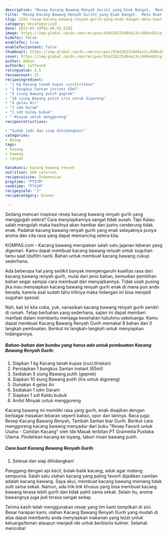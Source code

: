 ```yaml
---
description: "Resep Kacang Bawang Renyah Gurih{ yang Enak Banget,  Menu Buat lebaran"
title: "Resep Kacang Bawang Renyah Gurih{ yang Enak Banget,  Menu Buat lebaran"
slug: 1293-resep-kacang-bawang-renyah-gurih-yang-enak-banget-menu-buat-lebaran
category: Uncategorized
date: 2022-05-19T01:48:55.528Z
image: https://img-global.cpcdn.com/recipes/916d26225d04a13c/680x482cq70/kacang-bawang-renyah-gurih-foto-resep-utama.jpg
hideToc: false
enableToc: true
enableTocContent: false
thumbnail: https://img-global.cpcdn.com/recipes/916d26225d04a13c/680x482cq70/kacang-bawang-renyah-gurih-foto-resep-utama.jpg
cover: https://img-global.cpcdn.com/recipes/916d26225d04a13c/680x482cq70/kacang-bawang-renyah-gurih-foto-resep-utama.jpg
author: Admin
authorAv: notfound
ratingvalue: 4.5
reviewcount: 25
recipeingredient:
- "1 kg Kacang tanah kupas cucitiriskan"
- "1 bungkus Santan instant 65ml"
- "5 siung Bawang putih geprek"
- "10 siung Bawang putih iris untuk digoreng"
- "4 gelas Air"
- "1 sdm Garam"
- "1 sdt Kaldu bubuk"
- " Minyak untuk menggoreng"
recipeinstructions:

- "Sudah jadi dan siap dihidangkan!"
categories:
- Resep
tags:
- kacang
- bawang
- renyah

katakunci: kacang bawang renyah 
nutrition: 188 calories
recipecuisine: Indonesian
preptime: "PT37M"
cooktime: "PT41M"
recipeyield: "3"
recipecategory: Dinner

---
```



Sedang mencari inspirasi resep kacang bawang renyah gurih yang menggugah selera? Cara menyiapkannya sangat tidak susah. Tapi Kalau salah mengolah maka hasilnya akan hambar dan justru cenderung tidak enak. Padahal kacang bawang renyah gurih yang enak selayaknya punya aroma dan cita rasa yang dapat memancing selera kita.


KOMPAS.com - Kacang bawang merupakan salah satu jajanan lebaran yang digemari. Kamu dapat membuat kacang bawang renyah untuk suguhan tamu saat Idulfitri nanti. Bahan untuk membuat kacang bawang cukup sederhana.

Ada beberapa hal yang sedikit banyak mempengaruhi kualitas rasa dari kacang bawang renyah gurih, mulai dari jenis bahan, kemudian pemilihan bahan segar sampai cara membuat dan menyajikannya. Tidak usah pusing jika mau menyiapkan kacang bawang renyah gurih enak di mana pun anda berada, karena asal sudah tahu triknya maka hidangan ini bisa menjadi suguhan spesial.


Nah, kali ini kita coba, yuk, variasikan kacang bawang renyah gurih sendiri di rumah. Tetap berbahan yang sederhana, sajian ini dapat memberi manfaat dalam membantu menjaga kesehatan tubuhmu sekeluarga. Kamu dapat membuat Kacang Bawang Renyah Gurih memakai 8 bahan dan 0 langkah pembuatan. Berikut ini langkah-langkah untuk menyiapkan hidangannya.

<!--inarticleads1-->

##### Bahan-bahan dan bumbu yang harus ada untuk pembuatan Kacang Bawang Renyah Gurih:

1. Siapkan 1 kg Kacang tanah kupas (cuci,tiriskan)
1. Persiapkan 1 bungkus Santan instant (65ml)
1. Sediakan 5 siung Bawang putih (geprek)
1. Siapkan 10 siung Bawang putih (iris untuk digoreng)
1. Gunakan 4 gelas Air
1. Sediakan 1 sdm Garam
1. Siapkan 1 sdt Kaldu bubuk
1. Ambil  Minyak untuk menggoreng


Kacang bawang ini memiliki rasa yang gurih, enak disajikan dengan berbagai masakan lebaran seperti bakso, opor dan lainnya. Baca juga: Resep Kacang Bawang Renyah, Tambah Santan biar Gurih. Berikut cara menggoreng kacang bawang menyadur dari buku &#34;Resep Favorit untuk Usaha - Camilan Kacang&#34; oleh Ide Masak terbitan PT Gramedia Pustaka Utama. Pindahkan kacang ke loyang, taburi irisan bawang putih. 

<!--inarticleads2-->

##### Cara buat Kacang Bawang Renyah Gurih:


1. Selesai dan siap dihidangkan!

Panggang dengan api kecil, bolak-balik kacang, aduk agar matang sempurna. Salah satu olahan kacang yang paling favorit dijadikan camilan adalah kacang bawang. Saya akui, membuat kacang bawang memang tidak sulit sama sekali. Namun, ada trik-trik khusus yang bisa membuat kacang bawang terasa lebih gurih dan tidak pahit sama sekali. Selain itu, aroma bawangnya juga jadi terasa sangat sedap. 

Terima kasih telah menggunakan resep yang tim kami tampilkan di sini. Besar harapan kami, olahan Kacang Bawang Renyah Gurih yang mudah di atas dapat membantu anda menyiapkan makanan yang lezat untuk keluarga/teman ataupun menjadi ide untuk berbisnis kuliner. Selamat mencoba!

